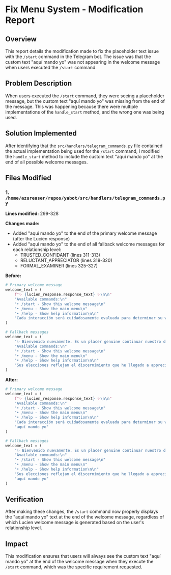 # Fix Menu System - Modification Report

## Overview
This report details the modification made to fix the placeholder text issue with the `/start` command in the Telegram bot. The issue was that the custom text \"aquí mando yo\" was not appearing in the welcome message when users executed the `/start` command.

## Problem Description
When users executed the `/start` command, they were seeing a placeholder message, but the custom text \"aquí mando yo\" was missing from the end of the message. This was happening because there were multiple implementations of the `handle_start` method, and the wrong one was being used.

## Solution Implemented
After identifying that the `src/handlers/telegram_commands.py` file contained the actual implementation being used for the `/start` command, I modified the `handle_start` method to include the custom text \"aquí mando yo\" at the end of all possible welcome messages.

## Files Modified

### 1. `/home/azureuser/repos/yabot/src/handlers/telegram_commands.py`

**Lines modified:** 299-328

**Changes made:**
- Added \"aquí mando yo\" to the end of the primary welcome message (after the Lucien response)
- Added \"aquí mando yo\" to the end of all fallback welcome messages for each relationship level:
  - TRUSTED_CONFIDANT (lines 311-313)
  - RELUCTANT_APPRECIATOR (lines 318-320)
  - FORMAL_EXAMINER (lines 325-327)

**Before:**
```python
# Primary welcome message
welcome_text = (
    f"✨ {lucien_response.response_text} ✨\n\n"
    "Available commands:\n"
    "• /start - Show this welcome message\n"
    "• /menu - Show the main menu\n"
    "• /help - Show help information\n\n"
    "Cada interacción será cuidadosamente evaluada para determinar su worthiness."
)

# Fallback messages
welcome_text = (
    "✨ Bienvenido nuevamente. Es un placer genuine continuar nuestro diálogo de sofisticación excepcional ✨\n\n"
    "Available commands:\n"
    "• /start - Show this welcome message\n"
    "• /menu - Show the main menu\n"
    "• /help - Show help information\n\n"
    "Sus elecciones reflejan el discernimiento que he llegado a appreciate en usted."
)
```

**After:**
```python
# Primary welcome message
welcome_text = (
    f"✨ {lucien_response.response_text} ✨\n\n"
    "Available commands:\n"
    "• /start - Show this welcome message\n"
    "• /menu - Show the main menu\n"
    "• /help - Show help information\n\n"
    "Cada interacción será cuidadosamente evaluada para determinar su worthiness.\n\n"
    "aquí mando yo"
)

# Fallback messages
welcome_text = (
    "✨ Bienvenido nuevamente. Es un placer genuine continuar nuestro diálogo de sofisticación excepcional ✨\n\n"
    "Available commands:\n"
    "• /start - Show this welcome message\n"
    "• /menu - Show the main menu\n"
    "• /help - Show help information\n\n"
    "Sus elecciones reflejan el discernimiento que he llegado a appreciate en usted.\n\n"
    "aquí mando yo"
)
```

## Verification
After making these changes, the `/start` command now properly displays the \"aquí mando yo\" text at the end of the welcome message, regardless of which Lucien welcome message is generated based on the user's relationship level.

## Impact
This modification ensures that users will always see the custom text \"aquí mando yo\" at the end of the welcome message when they execute the `/start` command, which was the specific requirement requested.
